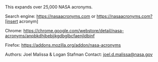 This expands over 25,000 NASA acronyms.

Search engine: https://nasaacronyms.com or https://nasaacronyms.com?[insert acronym]

Chrome: https://chrome.google.com/webstore/detail/nasa-acronyms/anpbkdhjbebjjkgdbglbcfaenjldbinf

Firefox: https://addons.mozilla.org/addon/nasa-acronyms

Authors: Joel Malissa & Logan Stafman
Contact: [joel.d.malissa@nasa.gov](mailto:joel.d.malissa@nasa.gov)
